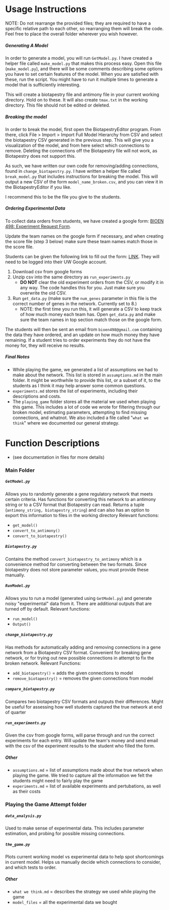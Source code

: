 # Usage Instructions
NOTE: Do not rearrange the provided files; they are required to have a specific relative path to each other, so rearranging them will break the code. Feel free to place the overall folder wherever you wish however.

##### Generating A Model
In order to generate a model, you will run `GetModel.py`. I have created a helper file called `make_model.py` that makes this process easy. Open this file (`make_model.py`), and there will be some comments describing some options you have to set certain features of the model. When you are satisfied with these, run the script. You might have to run it multiple times to generate a model that is sufficiently interesting. 

This will create a biotapestry file and antimony file in your current working directory. Hold on to these. It will also create `tmax.txt` in the working directory. This file should not be edited or deleted.

##### Breaking the model
In order to break the model, first open the BiotapestryEditor program. From there, click File > Import > Import Full Model Hierarchy from CSV and select the biotapestry CSV generated in the previous step. This will give you a visualization of the model, and from here select which connections to remove. Deleting the connections off the Biotapestry file will not work, as Biotapestry does not support this. 

As such, we have written our own code for removing/adding connections, found in `change_biotapestry.py`. I have written a helper file called `break_model.py` that includes instructions for breaking the model. This will output a new CSV of the form `model_name_broken.csv`, and you can view it in the BiotapestryEditor if you like.

I recommend this to be the file you give to the students.


##### Ordering Experimental Data
To collect data orders from students, we have created a google form: [BIOEN 498: Experiment Request Form](https://docs.google.com/forms/d/1OFsoRf8hEJw4d3bpdQHlR1wrq_fUVGD6PmKRf3d1TdY). 

Update the team names on the google form if necessary, and when creating the score file (step 3 below) make sure these team names match those in the score file.

Students can be given the following link to fill out the form: [LINK](https://goo.gl/forms/tNdhQsd37YHjuPTJ2). They will need to be logged into their UW Google account.

1. Download csv from google forms
2. Unzip csv into the same directory as `run_experiments.py`
	* **DO NOT** clear the old experiment orders from the CSV, or modify it in any way. The code handles this for you. Just make sure you overwrite the old CSV.
3. Run `get_data.py` (make sure the `num_genes` parameter in this file is the correct number of genes in the network. Currently set to 8.)  
	* NOTE: the first time you run this, it will generate a CSV to keep track of how much money each team has. Open `get_data.py` and make sure the team names in top section match those on the google form.

The students will then be sent an email from `bioen498@gmail.com` containing the data they have ordered, and an update on how much money they have remaining. If a student tries to order experiments they do not have the money for, they will receive no results.


##### Final Notes
  * While playing the game, we generated a list of assumptions we had to make about the network. 
	  This list is stored in `assumptions.md` in the main folder. It might be worthwhile to provide this list, or a subset of it, to the students as I think it may help answer some common questions.
  * `experiments.md` stores the list of experiments, including their descriptions and costs.
  * The `playing_game` folder stores all the material we used when playing this game. This includes 
	  a lot of code we wrote for filtering through our broken model, estimating parameters, attempting to find missing connections, and whatnot. We also included a file called "`what we think`" where we documented our general strategy.


# Function Descriptions
  * (see documentation in files for more details)

### Main Folder

##### `GetModel.py`
Allows you to randomly generate a gene regulatory network that meets certain criteria. Has functions for converting this network to an antimony string or to a 
CSV format that Biotapestry can read. Returns a tuple (`antimony_string, biotapestry_string`) and can also has an option to export this information to files in the working directory
Relevant functions:
  * `get_model()`
  * `convert_to_antimony()`
  * `convert_to_biotapestry()`

##### `Biotapestry.py`
Contains the method `convert_biotapestry_to_antimony` which is a convenience method for converting between the two formats. Since biotapestry does not store parameter values, you must provide these manually. 

##### `RunModel.py`
Allows you to run a model (generated using `GetModel.py`) and generate noisy "experimental" data from it. There are additional outputs that are turned off by default.
Relevant functions:
  * `run_model()`
  * `Output()`


##### `change_biotapestry.py`
Has methods for automatically adding and removing connections in a gene network
from a Biotapestry CSV format. Convenient for breaking gene network, or for
trying out new possible connections in attempt to fix the broken network.
Relevant Functions:
  * `add_biotapestry()` = adds the given connections to model
  * `remove_biotapestry()` = removes the given connections from model

##### `compare_biotapestry.py`
Compares two biotapestry CSV formats and outputs their differences.
Might be useful for assessing how well students captured the true network
at end of quarter

##### `run_experiments.py`
Given the csv from google forms, will parse through and run the correct experiments for each entry. Will update the team's money and send email with the csv of the experiment results to the student who filled the form.

##### Other
  * `assumptions.md` = list of assumptions made about the true network when playing the game. We tried to capture all the information we felt the students might need to fairly play the game
  * `experiments.md` = list of available experiments and pertubations, as well as their costs


### Playing the Game Attempt folder

##### `data_analysis.py`
Used to make sense of experimental data. This includes parameter estimation, and probing for possible missing connections.

##### `the_game.py`
Plots current working model vs experimental data to help spot shortcomings in current model. Helps us manually decide which connections to consider, and which tests to order.

##### Other
  * `what we think.md` = describes the strategy we used while playing the game
  * `model_files` = all the experimental data we bought